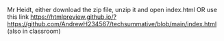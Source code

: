 Mr Heidt, either download the zip file, unzip it and open index.html OR use this link https://htmlpreview.github.io/?https://github.com/AndrewH234567/techsummative/blob/main/index.html (also in classroom)
